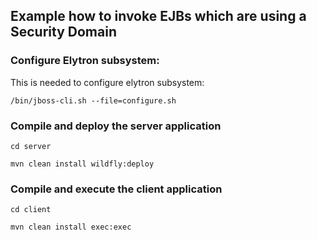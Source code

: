 ## Example how to invoke EJBs which are using a Security Domain

### Configure Elytron subsystem:

This is needed to configure elytron subsystem:
```shell
/bin/jboss-cli.sh --file=configure.sh
```

### Compile and deploy the server application
```
cd server

mvn clean install wildfly:deploy
```

### Compile and execute the client application
```
cd client

mvn clean install exec:exec
```

